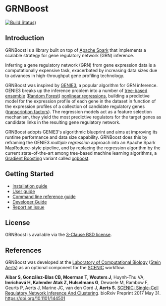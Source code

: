 # GRNBoost

[![Build Status](https://travis-ci.org/aertslab/GRNBoost.svg?branch=master))](https://travis-ci.org/aertslab/GRNBoost)

## Introduction

GRNBoost is a library built on top of [Apache Spark](http://spark.apache.org/) that implements a scalable
strategy for gene regulatory network (GRN) inference.

Inferring a gene regulatory network (GRN) from gene expression data is a computationally expensive task, exacerbated by increasing data sizes due to advances in high-throughput gene profiling technology.

GRNBoost was inspired by [GENIE3](http://www.montefiore.ulg.ac.be/~huynh-thu/GENIE3.html), a popular algorithm for GRN inference. GENIE3 breaks up the inference problem into a number of [tree-based](https://en.wikipedia.org/wiki/Decision_tree) [ensemble](https://en.wikipedia.org/wiki/Ensemble_learning) ([Random Forest](https://en.wikipedia.org/wiki/Random_forest)) [nonlinear regressions](https://en.wikipedia.org/wiki/Nonlinear_regression), building a predictive model for the expression profile of each gene in the dataset in function of the expression profiles of a collection of candidate regulatory genes ([transcription factors](https://en.wikipedia.org/wiki/Transcription_factor)). The regression models act as a feature selection mechanism, they yield the most predictive regulators for the target genes as candidate links in the resulting gene regulatory network.

GRNBoost adopts GENIE3's algorithmic blueprint and aims at improving its runtime performance and data size capability. GRNBoost does this by reframing the GENIE3 _multiple regression_ approach into an Apache Spark MapReduce-style pipeline, and by replacing the regression algorithm by the current state-of-the-art among tree-based machine learning algorithms, a [Gradient Boosting](https://en.wikipedia.org/wiki/Gradient_boosting) variant called [xgboost](https://xgboost.readthedocs.io/en/latest/).

## Getting Started

* [Installation guide](docs/installation.md)
* [User guide](docs/user_guide.md)
* [Command line reference guide](docs/cli_reference.md)
* [Developer Guide](docs/developer_guide.md)
* [Report an issue](https://github.com/aertslab/GRNBoost/issues/new)

## License

GRNBoost is available via the [3-Clause BSD license](https://opensource.org/licenses/BSD-3-Clause).

## References

GRNBoost was developed at the [Laboratory of Computational Biology](https://gbiomed.kuleuven.be/english/research/50000622/lcb) ([Stein Aerts](http://www.vib.be/en/research/scientists/Pages/Stein-Aerts-Lab.aspx)) as an optional component for the [SCENIC](https://gbiomed.kuleuven.be/english/research/50000622/lcb/tools/scenic) workflow.

__Aibar S, González-Blas CB, Moerman T, Wouters J__, Huynh-Thu VA, __Imrichová H, Kalender Atak Z, Hulselmans G__, Dewaele M, Rambow F, Geurts P, Aerts J, Marine JC, van den Oord J, __Aerts S.__ [SCENIC: Single-Cell Regulatory Network Inference And Clustering](http://biorxiv.org/content/early/2017/05/31/144501). bioRxiv Preprint 2017 May 31. https://doi.org/10.1101/144501
